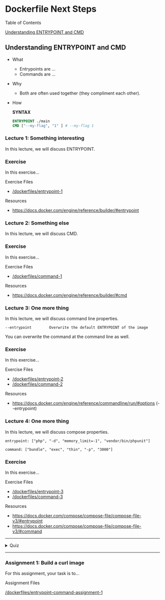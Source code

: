 # Dockerfile Next Steps 
Table of Contents

[Understanding ENTRYPOINT and CMD](#entrypoint-and-cmd)

## Understanding ENTRYPOINT and CMD

- What
    - Entrypoints are ...
    - Commands are ...
- Why
    - Both are often used together (they compliment each other).
- How
    
    __SYNTAX__
    ```Dockerfile
    ENTRYPOINT ./main
    CMD ["--my-flag", "1" ] # --my-flag 1
    ```


### Lecture 1: Something interesting

In this lecture, we will discuss ENTRYPOINT.

### Exercise

In this exercise...

Exercise Files

- [/dockerfiles/entrypoint-1](/dockerfiles/entrypoint-1)

Resources

- https://docs.docker.com/engine/reference/builder/#entrypoint

### Lecture 2: Something else

In this lecture, we will discuss CMD.

### Exercise

In this exercise...

Exercise Files

- [/dockerfiles/command-1](/dockerfiles/command-1)

Resources

- https://docs.docker.com/engine/reference/builder/#cmd

### Lecture 3: One more thing

In this lecture, we will discuss command line properties.

```
--entrypoint		Overwrite the default ENTRYPOINT of the image
```

You can overwrite the command at the command line as well.

### Exercise

In this exercise...

Exercise Files

- [/dockerfiles/entrypoint-2](/dockerfiles/entrypoint-2)
- [/dockerfiles/command-2](/dockerfiles/command-2)

Resources
- https://docs.docker.com/engine/reference/commandline/run/#options (--entrypoint)


### Lecture 4: One more thing

In this lecture, we will discuss compose properties.

```
entrypoint: ["php", "-d", "memory_limit=-1", "vendor/bin/phpunit"]
```

```
command: ["bundle", "exec", "thin", "-p", "3000"]
```

### Exercise

In this exercise...

Exercise Files

- [/dockerfiles/entrypoint-3](/dockerfiles/entrypoint-3)
- [/dockerfiles/command-3](/dockerfiles/command-3)

Resources
- https://docs.docker.com/compose/compose-file/compose-file-v3/#entrypoint
- https://docs.docker.com/compose/compose-file/compose-file-v3/#command


<hr/>

<details>
<summary>Quiz</summary>

<br/>

1. When would you want to use both a command and entrypoint?

    A)
    
    B)

    C) 

    D) 

2. Which of the following statements are true?

    A)
    
    B)

    C) 

    D) 

3. Select the correct way to day X?

    A)
    
    B)

    C) 

    D) 

<br>

<details>
<summary>See Quiz Answers</summary>
<br>

- Q1: __A__
- Q2: __C__
- Q3: __D__
</details>
</details>
<hr/>

### Assignment 1: Build a curl image

For this assignment, your task is to...

Assignment Files

[/dockerfiles/entrypoint-command-assignment-1](/dockerfiles/entrypoint-command-assignment-1)